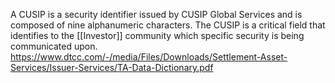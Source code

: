 A CUSIP is a security identifier issued by CUSIP Global Services and is composed of nine alphanumeric characters.
The CUSIP is a critical field that identifies to the [[Investor]] community which specific security is being communicated upon.
https://www.dtcc.com/-/media/Files/Downloads/Settlement-Asset-Services/Issuer-Services/TA-Data-Dictionary.pdf